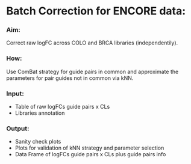 # Batch Correction for ENCORE data:

### Aim:
Correct raw logFC across COLO and BRCA libraries (independentily). 

### How:
Use ComBat strategy for guide pairs in common and approximate the parameters for pair guides not in common via kNN.

### Input:
- Table of raw logFCs guide pairs x CLs
- Libraries annotation

### Output:
- Sanity check plots
- Plots for validation of kNN strategy and parameter selection
- Data Frame of logFCs guide pairs x CLs plus guide pairs info

